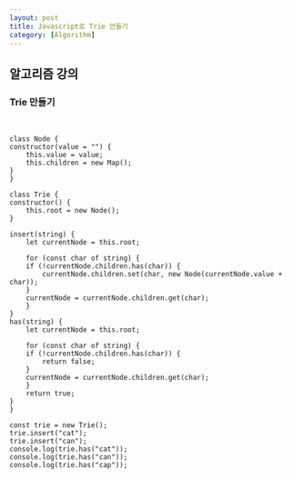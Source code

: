```yaml
---
layout: post
title: Javascript로 Trie 만들기
category: [Algorithm]
---
```


## 알고리즘 강의

### Trie 만들기

<br/>

    class Node {
    constructor(value = "") {
        this.value = value;
        this.children = new Map();
    }
    }

    class Trie {
    constructor() {
        this.root = new Node();
    }

    insert(string) {
        let currentNode = this.root;

        for (const char of string) {
        if (!currentNode.children.has(char)) {
            currentNode.children.set(char, new Node(currentNode.value + char));
        }
        currentNode = currentNode.children.get(char);
        }
    }
    has(string) {
        let currentNode = this.root;

        for (const char of string) {
        if (!currentNode.children.has(char)) {
            return false;
        }
        currentNode = currentNode.children.get(char);
        }
        return true;
    }
    }

    const trie = new Trie();
    trie.insert("cat");
    trie.insert("can");
    console.log(trie.has("cat"));
    console.log(trie.has("can"));
    console.log(trie.has("cap"));
